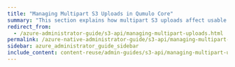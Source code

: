 ```yaml
---
title: "Managing Multipart S3 Uploads in Qumulo Core"
summary: "This section explains how multipart S3 uploads affect usable capacity on a Qumulo cluster and how to abort and clean up multipart uploads manually or automatically."
redirect_from:
  - /azure-administrator-guide/s3-api/managing-multipart-uploads.html
permalink: /azure-native-administrator-guide/s3-api/managing-multipart-uploads.html
sidebar: azure_administrator_guide_sidebar
include_content: content-reuse/admin-guides/s3-api/managing-multipart-uploads.md
---
```



